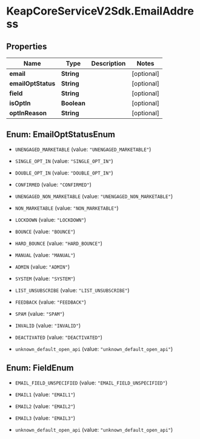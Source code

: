# KeapCoreServiceV2Sdk.EmailAddress

## Properties

Name | Type | Description | Notes
------------ | ------------- | ------------- | -------------
**email** | **String** |  | [optional] 
**emailOptStatus** | **String** |  | [optional] 
**field** | **String** |  | [optional] 
**isOptIn** | **Boolean** |  | [optional] 
**optInReason** | **String** |  | [optional] 



## Enum: EmailOptStatusEnum


* `UNENGAGED_MARKETABLE` (value: `"UNENGAGED_MARKETABLE"`)

* `SINGLE_OPT_IN` (value: `"SINGLE_OPT_IN"`)

* `DOUBLE_OPT_IN` (value: `"DOUBLE_OPT_IN"`)

* `CONFIRMED` (value: `"CONFIRMED"`)

* `UNENGAGED_NON_MARKETABLE` (value: `"UNENGAGED_NON_MARKETABLE"`)

* `NON_MARKETABLE` (value: `"NON_MARKETABLE"`)

* `LOCKDOWN` (value: `"LOCKDOWN"`)

* `BOUNCE` (value: `"BOUNCE"`)

* `HARD_BOUNCE` (value: `"HARD_BOUNCE"`)

* `MANUAL` (value: `"MANUAL"`)

* `ADMIN` (value: `"ADMIN"`)

* `SYSTEM` (value: `"SYSTEM"`)

* `LIST_UNSUBSCRIBE` (value: `"LIST_UNSUBSCRIBE"`)

* `FEEDBACK` (value: `"FEEDBACK"`)

* `SPAM` (value: `"SPAM"`)

* `INVALID` (value: `"INVALID"`)

* `DEACTIVATED` (value: `"DEACTIVATED"`)

* `unknown_default_open_api` (value: `"unknown_default_open_api"`)





## Enum: FieldEnum


* `EMAIL_FIELD_UNSPECIFIED` (value: `"EMAIL_FIELD_UNSPECIFIED"`)

* `EMAIL1` (value: `"EMAIL1"`)

* `EMAIL2` (value: `"EMAIL2"`)

* `EMAIL3` (value: `"EMAIL3"`)

* `unknown_default_open_api` (value: `"unknown_default_open_api"`)




